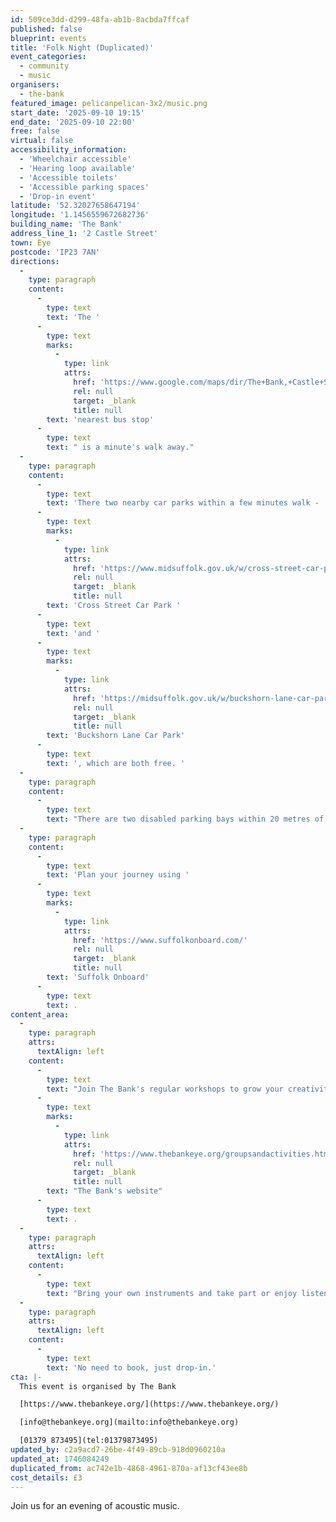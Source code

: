 ```yaml
---
id: 509ce3dd-d299-48fa-ab1b-8acbda7ffcaf
published: false
blueprint: events
title: 'Folk Night (Duplicated)'
event_categories:
  - community
  - music
organisers:
  - the-bank
featured_image: pelicanpelican-3x2/music.png
start_date: '2025-09-10 19:15'
end_date: '2025-09-10 22:00'
free: false
virtual: false
accessibility_information:
  - 'Wheelchair accessible'
  - 'Hearing loop available'
  - 'Accessible toilets'
  - 'Accessible parking spaces'
  - 'Drop-in event'
latitude: '52.32027658647194'
longitude: '1.1456559672682736'
building_name: 'The Bank'
address_line_1: '2 Castle Street'
town: Eye
postcode: 'IP23 7AN'
directions:
  -
    type: paragraph
    content:
      -
        type: text
        text: 'The '
      -
        type: text
        marks:
          -
            type: link
            attrs:
              href: 'https://www.google.com/maps/dir/The+Bank,+Castle+Street,+Eye/Vion+Food,+Eye+IP23+7AJ/@52.3201482,1.1420869,17z/data=!3m1!4b1!4m14!4m13!1m5!1m1!1s0x47d9bfb669857abf:0x610efd54601071e3!2m2!1d1.1456809!2d52.3201253!1m5!1m1!1s0x47d9bfb6ea1617bd:0x72bbb2ba309a7708!2m2!1d1.143569!2d52.320175!3e3?entry=ttu&g_ep=EgoyMDI0MTEwNi4wIKXMDSoASAFQAw%3D%3D'
              rel: null
              target: _blank
              title: null
        text: 'nearest bus stop'
      -
        type: text
        text: " is a minute's walk away."
  -
    type: paragraph
    content:
      -
        type: text
        text: 'There two nearby car parks within a few minutes walk - '
      -
        type: text
        marks:
          -
            type: link
            attrs:
              href: 'https://www.midsuffolk.gov.uk/w/cross-street-car-park-1'
              rel: null
              target: _blank
              title: null
        text: 'Cross Street Car Park '
      -
        type: text
        text: 'and '
      -
        type: text
        marks:
          -
            type: link
            attrs:
              href: 'https://midsuffolk.gov.uk/w/buckshorn-lane-car-park'
              rel: null
              target: _blank
              title: null
        text: 'Buckshorn Lane Car Park'
      -
        type: text
        text: ', which are both free. '
  -
    type: paragraph
    content:
      -
        type: text
        text: "There are two disabled parking bays within 20 metres of The Bank's door, the other side of the T-Junction."
  -
    type: paragraph
    content:
      -
        type: text
        text: 'Plan your journey using '
      -
        type: text
        marks:
          -
            type: link
            attrs:
              href: 'https://www.suffolkonboard.com/'
              rel: null
              target: _blank
              title: null
        text: 'Suffolk Onboard'
      -
        type: text
        text: .
content_area:
  -
    type: paragraph
    attrs:
      textAlign: left
    content:
      -
        type: text
        text: "Join The Bank's regular workshops to grow your creativity and meet new people. To see the full list of groups, visit "
      -
        type: text
        marks:
          -
            type: link
            attrs:
              href: 'https://www.thebankeye.org/groupsandactivities.html'
              rel: null
              target: _blank
              title: null
        text: "The Bank's website"
      -
        type: text
        text: .
  -
    type: paragraph
    attrs:
      textAlign: left
    content:
      -
        type: text
        text: "Bring your own instruments and take part or enjoy listening. All standards welcome and encouraged.\_"
  -
    type: paragraph
    attrs:
      textAlign: left
    content:
      -
        type: text
        text: 'No need to book, just drop-in.'
cta: |-
  This event is organised by The Bank

  [https://www.thebankeye.org/](https://www.thebankeye.org/)

  [info@thebankeye.org](mailto:info@thebankeye.org)

  [01379 873495](tel:01379873495)
updated_by: c2a9acd7-26be-4f49-89cb-918d0960210a
updated_at: 1746084249
duplicated_from: ac742e1b-4868-4961-870a-af13cf43ee8b
cost_details: £3
---
```

Join us for an evening of acoustic music.